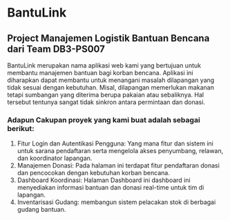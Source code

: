 # BantuLink
## Project Manajemen Logistik Bantuan Bencana dari Team DB3-PS007
BantuLink merupakan nama aplikasi web kami yang bertujuan untuk membantu manajemen bantuan bagi korban bencana. Aplikasi ini diharapkan dapat membantu untuk menangani masalah dilapangan yang tidak sesuai dengan kebutuhan. Misal, dilapangan memerlukan makanan tetapi sumbangan yang diterima berupa pakaian atau sebaliknya. Hal tersebut tentunya sangat tidak sinkron antara permintaan dan donasi. 
### Adapun Cakupan proyek yang kami buat adalah sebagai berikut:
1. Fitur Login dan Autentikasi Pengguna: Yang mana fitur dan sistem ini untuk sarana pendaftaran serta mengelola akses penyumbang, relawan, dan koordinator lapangan.
2. Manajemen Donasi: Pada halaman ini terdapat fitur pendaftaran donasi dan pencocokan dengan kebutuhan korban bencana.
4. Dashboard Koordinasi: Halaman Dashboard ini dashboard ini menyediakan informasi bantuan dan donasi real-time untuk tim di lapangan.
5. Inventarisasi Gudang: membangun sistem pelacakan stok di berbagai gudang bantuan.
